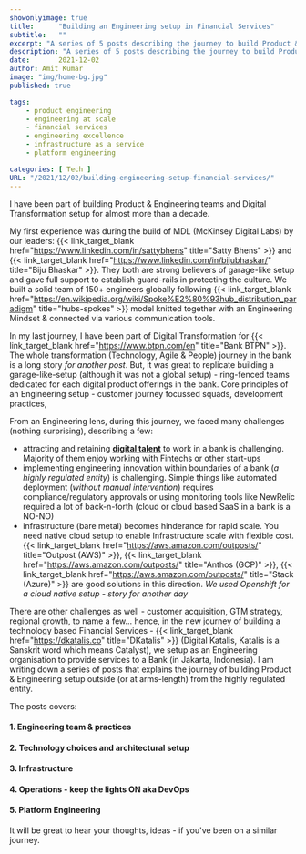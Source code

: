 ```yaml
---
showonlyimage: true
title:      "Building an Engineering setup in Financial Services"
subtitle:   ""
excerpt: "A series of 5 posts describing the journey to build Product & Engineering for Financial Services"
description: "A series of 5 posts describing the journey to build Product & Engineering for Financial Services"
date:       2021-12-02
author: Amit Kumar
image: "img/home-bg.jpg"
published: true

tags:
    - product engineering
    - engineering at scale
    - financial services
    - engineering excellence
    - infrastructure as a service
    - platform engineering

categories: [ Tech ]
URL: "/2021/12/02/building-engineering-setup-financial-services/"
---
```


I have been part of building Product & Engineering teams and Digital Transformation setup for almost more than a decade. 

My first experience was during the build of MDL (McKinsey Digital Labs) by our leaders: {{< link_target_blank  href="https://www.linkedin.com/in/sattybhens" title="Satty Bhens" >}} and {{< link_target_blank href="https://www.linkedin.com/in/bijubhaskar/" title="Biju Bhaskar" >}}. 
They both are strong believers of garage-like setup and gave full support to establish guard-rails in protecting the culture.
We built a solid team of 150+ engineers globally following {{< link_target_blank  href="https://en.wikipedia.org/wiki/Spoke%E2%80%93hub_distribution_paradigm" title="hubs-spokes" >}} model knitted together with an Engineering Mindset & connected via various communication tools.

In my last journey, I have been part of Digital Transformation for {{< link_target_blank  href="https://www.btpn.com/en" title="Bank BTPN" >}}. 
The whole transformation (Technology, Agile & People) journey in the bank is a long story _for another post_. But, it was great to replicate building a garage-like-setup (although it was not a global setup) - ring-fenced teams dedicated for each digital product offerings in the bank. Core principles of an Engineering setup - customer journey focussed squads, development practices, 

From an Engineering lens, during this journey, we faced many challenges (nothing surprising), describing a few:

- attracting and retaining [**digital talent**](https://www.gartner.com/en/human-resources/insights/talent-in-digital) to work in a bank is challenging. Majority of them enjoy working with Fintechs or other start-ups
- implementing engineering innovation within boundaries of a bank (_a highly regulated entity_) is challenging. Simple things like automated deployment (_without manual intervention_) requires compliance/regulatory approvals or using monitoring tools like NewRelic required a lot of back-n-forth (cloud or cloud based SaaS in a bank is a NO-NO)
- infrastructure (bare metal) becomes hinderance for rapid scale. You need native cloud setup to enable Infrastructure scale with flexible cost. {{< link_target_blank href="https://aws.amazon.com/outposts/" title="Outpost (AWS)" >}}, {{< link_target_blank href="https://aws.amazon.com/outposts/" title="Anthos (GCP)" >}}, {{< link_target_blank href="https://aws.amazon.com/outposts/" title="Stack (Azure)" >}} are good solutions in this direction. _We used Openshift for a cloud native setup - story for another day_

There are other challenges as well - customer acquisition, GTM strategy, regional growth, to name a few... hence, in the new journey of building a technology based Financial Services - {{< link_target_blank href="https://dkatalis.co" title="DKatalis" >}} (Digital Katalis, Katalis is a Sanskrit word which means Catalyst), we setup as an Engineering organisation to provide services to a Bank (in Jakarta, Indonesia). I am writing down a series of posts that explains the journey of building Product & Engineering setup outside (or at arms-length) from the highly regulated entity. 

The posts covers:

#### 1. Engineering team & practices
#### 2. Technology choices and architectural setup
#### 3. Infrastructure
#### 4. Operations - keep the lights ON aka DevOps
#### 5. Platform Engineering

It will be great to hear your thoughts, ideas - if you've been on a similar journey.